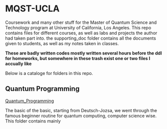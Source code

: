 # MQST-UCLA
Coursework and many other stuff for the Master of Quantum Science and Technology program at University of California, Los Angeles. This repo contains files for different courses, as well as labs and projects the author had taken part into. the supporting_doc folder contains all the documents given to students, as well as my notes taken in classes. 

**These are badly written codes mostly written several hours before the ddl for homeworks, but somewhere in these trash exist one or two files I accually like**

Below is a cataloge for folders in this repo.

## Quantum Programming
[Quantum_Programming](quantum_programming)

The basic of the basic, starting from Deutsch-Jozsa, we went through the famous beginner routine for quantum computing, computer science wise. This folder contains mainly

